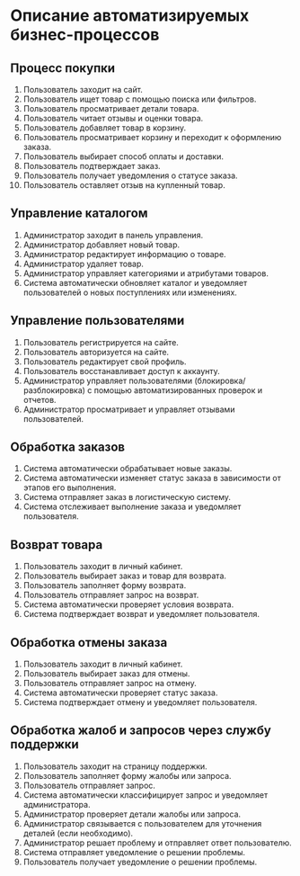 # Описание автоматизируемых бизнес-процессов

## Процесс покупки
1. Пользователь заходит на сайт.
2. Пользователь ищет товар с помощью поиска или фильтров.
3. Пользователь просматривает детали товара.
4. Пользователь читает отзывы и оценки товара.
5. Пользователь добавляет товар в корзину.
6. Пользователь просматривает корзину и переходит к оформлению заказа.
7. Пользователь выбирает способ оплаты и доставки.
8. Пользователь подтверждает заказ.
9. Пользователь получает уведомления о статусе заказа.
10. Пользователь оставляет отзыв на купленный товар.

## Управление каталогом
1. Администратор заходит в панель управления.
2. Администратор добавляет новый товар.
3. Администратор редактирует информацию о товаре.
4. Администратор удаляет товар.
5. Администратор управляет категориями и атрибутами товаров.
6. Система автоматически обновляет каталог и уведомляет пользователей о новых поступлениях или изменениях.

## Управление пользователями
1. Пользователь регистрируется на сайте.
2. Пользователь авторизуется на сайте.
3. Пользователь редактирует свой профиль.
4. Пользователь восстанавливает доступ к аккаунту.
5. Администратор управляет пользователями (блокировка/разблокировка) с помощью автоматизированных проверок и отчетов.
6. Администратор просматривает и управляет отзывами пользователей.

## Обработка заказов
1. Система автоматически обрабатывает новые заказы.
2. Система автоматически изменяет статус заказа в зависимости от этапов его выполнения.
3. Система отправляет заказ в логистическую систему.
4. Система отслеживает выполнение заказа и уведомляет пользователя.

## Возврат товара
1. Пользователь заходит в личный кабинет.
2. Пользователь выбирает заказ и товар для возврата.
3. Пользователь заполняет форму возврата.
4. Пользователь отправляет запрос на возврат.
5. Система автоматически проверяет условия возврата.
6. Система подтверждает возврат и уведомляет пользователя.

## Обработка отмены заказа
1. Пользователь заходит в личный кабинет.
2. Пользователь выбирает заказ для отмены.
3. Пользователь отправляет запрос на отмену.
4. Система автоматически проверяет статус заказа.
5. Система подтверждает отмену и уведомляет пользователя.

## Обработка жалоб и запросов через службу поддержки
1. Пользователь заходит на страницу поддержки.
2. Пользователь заполняет форму жалобы или запроса.
3. Пользователь отправляет запрос.
4. Система автоматически классифицирует запрос и уведомляет администратора.
5. Администратор проверяет детали жалобы или запроса.
6. Администратор связывается с пользователем для уточнения деталей (если необходимо).
7. Администратор решает проблему и отправляет ответ пользователю.
8. Система отправляет уведомление о решении проблемы.
9. Пользователь получает уведомление о решении проблемы.
